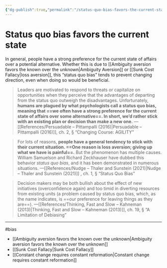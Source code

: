 ```yaml
---
{"dg-publish":true,"permalink":"/status-quo-bias-favors-the-current-state/"}
---
```


# Status quo bias favors the current state

In general, people have a strong preference for the current state of affairs over a potential alternative. Whether this is due to [[Ambiguity aversion favors the known over the unknown\|Ambiguity Aversion]] or [[Sunk Cost Fallacy\|loss aversion]], this “status quo bias” tends to prevent changing direction, even when doing so would be beneficial.

> Leaders are motivated to respond to threats or capitalize on opportunities when they perceive that the advantages of departing from the status quo outweigh the disadvantages. Unfortunately, **humans are plagued by what psychologists call a status quo bias, meaning that ==we often have a strong preference for the current state of affairs over some alternative==. In short, we’d rather stick with an existing plan or decision than make a new one.** —[[References/Persuadable – Pittampalli (2016)\|Persuadable – Pittampalli (2016)]], ch. 2, § “Changing Course: AGILITY”

> For lots of reasons, **people have a general tendency to stick with their current situation. ==One reason is loss aversion; giving up what we have is painful==.** But the phenomenon has multiple causes. William Samuelson and Richard Zeckhauser have dubbed this behavior *status quo bias*, and it has been demonstrated in numerous situations. —[[References/Nudge – Thaler and Sunstein (2021)\|Nudge – Thaler and Sunstein (2021)]] , ch. 1, § “Status Quo Bias”

> Decision makers may be both bullish about the effect of new initiatives (overconfidence again) and too timid in diverting resources from existing units (a problem caused by status quo bias, which, as the name indicates, is ==our preference for leaving things as they are==). —[[References/Thinking, Fast and Slow – Kahneman (2013)\|Thinking, Fast and Slow – Kahneman (2013)]], ch. 19, § “A Limitation of Debiasing”


---
#bias 

- [[Ambiguity aversion favors the known over the unknown\|Ambiguity aversion favors the known over the unknown]]
- [[Sunk Cost Fallacy\|Sunk Cost Fallacy]]
- [[Constant change requires constant reformation\|Constant change requires constant reformation]]